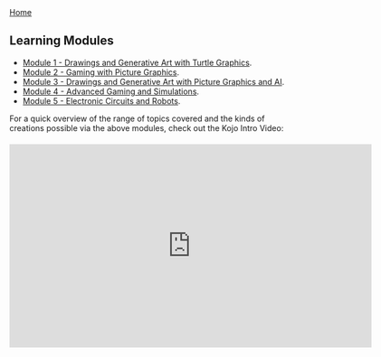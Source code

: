 <div class="nav">
  <a href="/index.html">Home</a>
</div>

## Learning Modules

* [Module 1 - Drawings and Generative Art with Turtle Graphics](module1.html).
* [Module 2 - Gaming with Picture Graphics](module2.html).
* [Module 3 - Drawings and Generative Art with Picture Graphics and AI](module3.html).
* [Module 4 - Advanced Gaming and Simulations](module4.html).
* [Module 5 - Electronic Circuits and Robots](module5.html).


For a quick overview of the range of topics covered and the kinds of creations possible via the above modules, check out the Kojo Intro Video:

<div style="margin-top: 20px;margin-bottom: 20px;text-align:center">
    <iframe frameborder="0" width="640" height="360" src="https://player.vimeo.com/video/469464682" allow="autoplay"></iframe>
</div>
